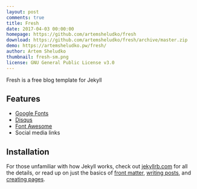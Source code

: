 ```yaml
---
layout: post
comments: true
title: Fresh
date: 2017-04-03 00:00:00
homepage: https://github.com/artemsheludko/fresh
download: https://github.com/artemsheludko/fresh/archive/master.zip
demo: https://artemsheludko.pw/fresh/
author: Artem Sheludko
thumbnail: fresh-sm.png
license: GNU General Public License v3.0
---
```


Fresh is a free blog template for Jekyll

## Features

* [Google Fonts](https://fonts.google.com/)
* [Disqus](https://disqus.com/)
* [Font Awesome](https://fontawesome.io/)
* Social media links

## Installation

For those unfamiliar with how Jekyll works, check out [jekyllrb.com](https://jekyllrb.com/) for all the details, or read up on just the basics of [front matter](https://jekyllrb.com/docs/frontmatter/), [writing posts](https://jekyllrb.com/docs/posts/), and [creating pages](https://jekyllrb.com/docs/pages/).
